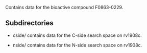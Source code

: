 Contains data for the bioactive compound F0863-0229.

## Subdirectories

- cside/ contains data for the C-side search space on rv1908c.

- nside/ contains data for the N-side search space on rv1908c.

